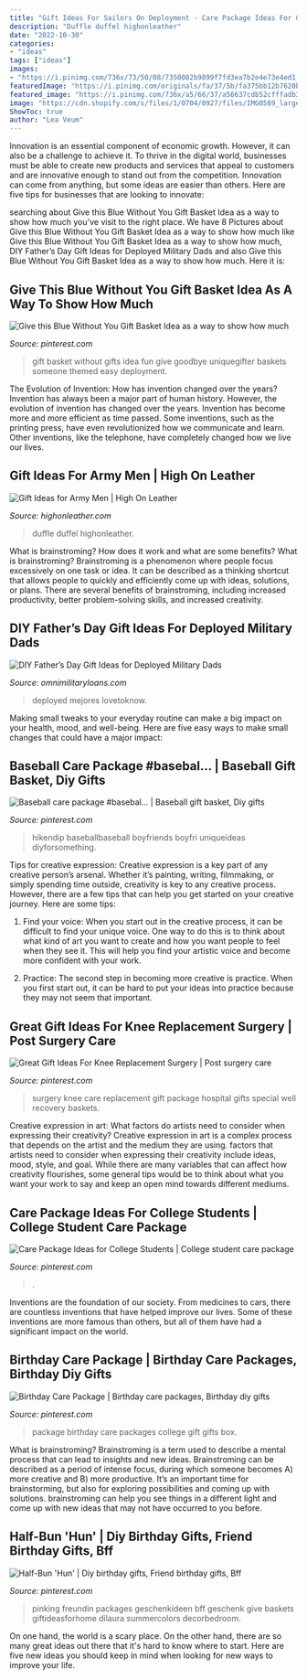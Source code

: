 ```yaml
---
title: "Gift Ideas For Sailors On Deployment - Care Package Ideas For College Students"
description: "Duffle duffel highonleather"
date: "2022-10-30"
categories:
- "ideas"
tags: ["ideas"]
images:
- "https://i.pinimg.com/736x/73/50/08/7350082b9899f7fd3ea7b2e4e73e4ed1.jpg"
featuredImage: "https://i.pinimg.com/originals/fa/37/5b/fa375bb12b7620b67b0b0027f242b42d.jpg"
featured_image: "https://i.pinimg.com/736x/a5/66/37/a56637cdb52cfffadb3114496ac0f036.jpg"
image: "https://cdn.shopify.com/s/files/1/0704/0927/files/IMG0589_large.jpg?v=1488281800"
ShowToc: true
author: "Lea Veum"
---
```



Innovation is an essential component of economic growth. However, it can also be a challenge to achieve it. To thrive in the digital world, businesses must be able to create new products and services that appeal to customers and are innovative enough to stand out from the competition. Innovation can come from anything, but some ideas are easier than others. Here are five tips for businesses that are looking to innovate:

	

		
searching about Give this Blue Without You Gift Basket Idea as a way to show how much you've visit to the right place. We have 8 Pictures about Give this Blue Without You Gift Basket Idea as a way to show how much like Give this Blue Without You Gift Basket Idea as a way to show how much, DIY Father’s Day Gift Ideas for Deployed Military Dads and also Give this Blue Without You Gift Basket Idea as a way to show how much. Here it is:
		
    
## Give This Blue Without You Gift Basket Idea As A Way To Show How Much

<img loading=lazy src="https://i.pinimg.com/736x/5e/6d/c0/5e6dc0e67dd17d18f7b5e10649d30675.jpg" onerror="this.onerror=null;this.src='https://tse2.mm.bing.net/th?id=OIP.TUazOcYzVj5tYT0wQ4fDsgHaO0&amp;pid=15.1';" alt="Give this Blue Without You Gift Basket Idea as a way to show how much">

_Source: pinterest.com_

>gift basket without gifts idea fun give goodbye uniquegifter baskets someone themed easy deployment. 

	

The Evolution of Invention: How has invention changed over the years?
Invention has always been a major part of human history. However, the evolution of invention has changed over the years. Invention has become more and more efficient as time passed. Some inventions, such as the printing press, have even revolutionized how we communicate and learn. Other inventions, like the telephone, have completely changed how we live our lives.

    
## Gift Ideas For Army Men | High On Leather

<img loading=lazy src="https://cdn.shopify.com/s/files/1/0704/0927/files/IMG0589_large.jpg?v=1488281800" onerror="this.onerror=null;this.src='https://tse3.mm.bing.net/th?id=OIP.1IF9qcY6O16Pq5zHM5dr-QHaE8&amp;pid=15.1';" alt="Gift Ideas for Army Men | High On Leather">

_Source: highonleather.com_

>duffle duffel highonleather. 

	

What is brainstroming? How does it work and what are some benefits?
What is brainstroming? Brainstroming is a phenomenon where people focus excessively on one task or idea. It can be described as a thinking shortcut that allows people to quickly and efficiently come up with ideas, solutions, or plans. There are several benefits of brainstroming, including increased productivity, better problem-solving skills, and increased creativity.

    
## DIY Father’s Day Gift Ideas For Deployed Military Dads

<img loading=lazy src="https://www.omnimilitaryloans.com/wp-content/uploads/2015/06/diy-fathers-day-gifts-for-military-768x572.jpg" onerror="this.onerror=null;this.src='https://tse4.mm.bing.net/th?id=OIP.FG-IWPQhbybp2M1ZAqDElQHaFh&amp;pid=15.1';" alt="DIY Father’s Day Gift Ideas for Deployed Military Dads">

_Source: omnimilitaryloans.com_

>deployed mejores lovetoknow. 

	

Making small tweaks to your everyday routine can make a big impact on your health, mood, and well-being. Here are five easy ways to make small changes that could have a major impact: 

    
## Baseball Care Package #basebal... | Baseball Gift Basket, Diy Gifts

<img loading=lazy src="https://i.pinimg.com/736x/73/50/08/7350082b9899f7fd3ea7b2e4e73e4ed1.jpg" onerror="this.onerror=null;this.src='https://tse4.mm.bing.net/th?id=OIP.q97njcP-Mr_7ggTr_4ba7gHaJ3&amp;pid=15.1';" alt="Baseball care package #basebal... | Baseball gift basket, Diy gifts">

_Source: pinterest.com_

>hikendip baseballbaseball boyfriends boyfri uniqueideas diyforsomething. 

	

Tips for creative expression:
Creative expression is a key part of any creative person’s arsenal. Whether it’s painting, writing, filmmaking, or simply spending time outside, creativity is key to any creative process. However, there are a few tips that can help you get started on your creative journey. Here are some tips:
1. Find your voice: When you start out in the creative process, it can be difficult to find your unique voice. One way to do this is to think about what kind of art you want to create and how you want people to feel when they see it. This will help you find your artistic voice and become more confident with your work.

2. Practice: The second step in becoming more creative is practice. When you first start out, it can be hard to put your ideas into practice because they may not seem that important.

    
## Great Gift Ideas For Knee Replacement Surgery | Post Surgery Care

<img loading=lazy src="https://i.pinimg.com/originals/fa/37/5b/fa375bb12b7620b67b0b0027f242b42d.jpg" onerror="this.onerror=null;this.src='https://tse3.mm.bing.net/th?id=OIP.vkHiuYLydCWJh7cBSDG8iQHaMJ&amp;pid=15.1';" alt="Great Gift Ideas For Knee Replacement Surgery | Post surgery care">

_Source: pinterest.com_

>surgery knee care replacement gift package hospital gifts special well recovery baskets. 

	

Creative expression in art: What factors do artists need to consider when expressing their creativity?
Creative expression in art is a complex process that depends on the artist and the medium they are using. factors that artists need to consider when expressing their creativity include ideas, mood, style, and goal. While there are many variables that can affect how creativity flourishes, some general tips would be to think about what you want your work to say and keep an open mind towards different mediums.

    
## Care Package Ideas For College Students | College Student Care Package

<img loading=lazy src="https://i.pinimg.com/736x/a5/66/37/a56637cdb52cfffadb3114496ac0f036.jpg" onerror="this.onerror=null;this.src='https://tse4.mm.bing.net/th?id=OIP.Gr7n7NLYwePYXJimixjMXgHaO0&amp;pid=15.1';" alt="Care Package Ideas for College Students | College student care package">

_Source: pinterest.com_

>. 

	

Inventions are the foundation of our society. From medicines to cars, there are countless inventions that have helped improve our lives. Some of these inventions are more famous than others, but all of them have had a significant impact on the world.

    
## Birthday Care Package | Birthday Care Packages, Birthday Diy Gifts

<img loading=lazy src="https://i.pinimg.com/originals/bc/b0/86/bcb0869545271b2c90372fddb64df56a.jpg" onerror="this.onerror=null;this.src='https://tse3.mm.bing.net/th?id=OIP.aNIoa0FdtQSh8zI1wPmgcgHaJ4&amp;pid=15.1';" alt="Birthday Care Package | Birthday care packages, Birthday diy gifts">

_Source: pinterest.com_

>package birthday care packages college gift gifts box. 

	

What is brainstroming?
Brainstroming is a term used to describe a mental process that can lead to insights and new ideas. Brainstroming can be described as a period of intense focus, during which someone becomes A) more creative and B) more productive. It’s an important time for brainstorming, but also for exploring possibilities and coming up with solutions. brainstroming can help you see things in a different light and come up with new ideas that may not have occurred to you before.

    
## Half-Bun &#039;Hun&#039; | Diy Birthday Gifts, Friend Birthday Gifts, Bff

<img loading=lazy src="https://i.pinimg.com/736x/cc/8a/b6/cc8ab66de4e5bdf093b4f181c2f2738c.jpg" onerror="this.onerror=null;this.src='https://tse1.mm.bing.net/th?id=OIP.VCJvYc74qP8AvctOVCOASgHaJ4&amp;pid=15.1';" alt="Half-Bun &#039;Hun&#039; | Diy birthday gifts, Friend birthday gifts, Bff">

_Source: pinterest.com_

>pinking freundin packages geschenkideen bff geschenk give baskets giftideasforhome dilaura summercolors decorbedroom. 

	

On one hand, the world is a scary place. On the other hand, there are so many great ideas out there that it's hard to know where to start. Here are five new ideas you should keep in mind when looking for new ways to improve your life.

